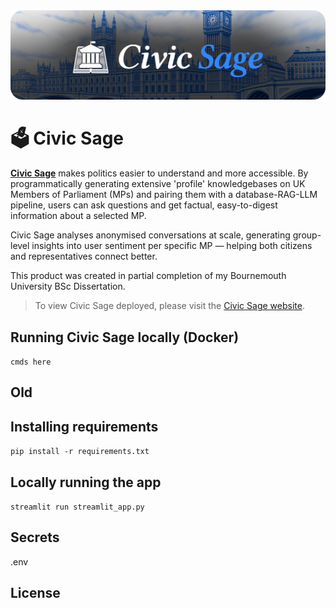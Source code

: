 
<div align="center">
  <picture>
    <source media="(prefers-color-scheme: dark)" srcset="files/images/civic-sage-banner.png" width="700px">
    <img alt="Civic Sage Banner" src="files/images/civic-sage-banner.png" width="600px">
  </picture>
</div>

# 🗳️ **Civic Sage** 

**[Civic Sage](https://civicsage.streamlit.app/)** makes politics easier to understand and more accessible. By programmatically generating extensive 'profile' knowledgebases on UK Members of Parliament (MPs) and pairing them with a database-RAG-LLM pipeline, users can ask questions and get factual, easy-to-digest information about a selected MP.

Civic Sage analyses anonymised conversations at scale, generating group-level insights into user sentiment per specific MP — helping both citizens and representatives connect better.

This product was created in partial completion of my Bournemouth University BSc Dissertation.


> To view Civic Sage deployed, please visit the [Civic Sage website](https://civicsage.streamlit.app/).



## Running Civic Sage locally (Docker)
`cmds here`


## Old

## Installing requirements
`pip install -r requirements.txt`

## Locally running the app
`streamlit run streamlit_app.py`

## Secrets
.env

## License
